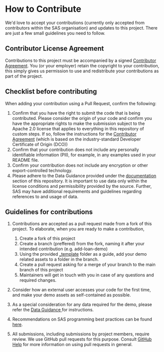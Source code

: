 # How to Contribute

We'd love to accept your contributions (currently only accepted from contributors within the SAS organisation) and updates to this project. There are just a few small guidelines you need to follow.

## Contributor License Agreement

Contributions to this project must be accompanied by a signed
[Contributor Agreement](ContributorAgreement.txt).
You (or your employer) retain the copyright to your contribution,
this simply gives us permission to use and redistribute your contributions as
part of the project.

## Checklist before contributing

When adding your contribution using a Pull Request, confirm the following:

1. Confirm that you have the right to submit the code that is being contributed. Please consider the origin of your code and confirm you
   have the appropriate rights to make the submission subject to the Apache 2.0 license that applies to everything in this repository of
   custom steps. If so, follow the instructions for the [Contributor Agreement](ContributorAgreement.txt) (which is based on the
   industry-standard Developer Certificate of Origin (DCO))
2. Confirm that your contribution does not include any personally identifiable information (PII), for example, in any examples used in your README file.
3. Confirm your contribution does not include any encryption or other export-controlled technology.  
4. Please adhere to the Data Guidance provided under the [documentation](./docs/) section of this repository.  It is important to use data only within the license conditions and permissibility provided by the source.  Further, SAS may have additional requirements and guidelines regarding references to and usage of data.   

## Guidelines for contributions

1. Contributions are accepted as a pull request made from a fork of this project. To elaborate, when you are ready to make a contribution,
   1. Create a fork of this project
   2. Create a branch (preffered) from the fork, naming it after your intended contribution (e.g. add-loan-demo)
   3. Using the provided [_template](./_template) folder as a guide, add your demo related assets to a folder in the branch.
   4. Create a pull request asking for a merge of your branch to the main branch of this project
   5. Maintainers will get in touch with you in case of any questions and required changes.
  
2. Consider how an external user accesses your code for the first time, and make your demo assets as self-contained as possible.
3. As a special consideration for any data required for the demo, please refer the [Data Guidance ](./docs/Data%20Guidance.md) for instructions.
4. Recommendations on SAS programming best practices can be found [here](./docs/Coding%20Guidance.md).
5. All submissions, including submissions by project members, require review. We use GitHub pull requests for this purpose.
   Consult [GitHub Help](https://help.github.com/articles/about-pull-requests/) for more information on using pull requests in general.

